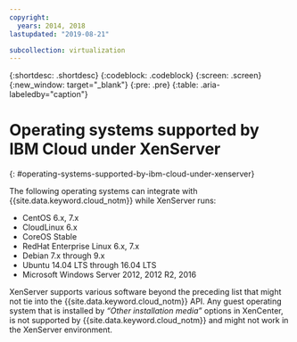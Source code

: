 ```yaml
---
copyright:
  years: 2014, 2018
lastupdated: "2019-08-21"

subcollection: virtualization
---
```

{:shortdesc: .shortdesc}
{:codeblock: .codeblock}
{:screen: .screen}
{:new_window: target="_blank"}
{:pre: .pre}
{:table: .aria-labeledby="caption"}

# Operating systems supported by IBM Cloud under XenServer
{: #operating-systems-supported-by-ibm-cloud-under-xenserver}

The following operating systems can integrate with {{site.data.keyword.cloud_notm}} while XenServer runs:

- CentOS 6.x, 7.x
- CloudLinux 6.x
- CoreOS Stable
- RedHat Enterprise Linux 6.x, 7.x
- Debian 7.x through 9.x
- Ubuntu 14.04 LTS through 16.04 LTS
- Microsoft Windows Server 2012, 2012 R2, 2016

XenServer supports various software beyond the preceding list that might not tie into the {{site.data.keyword.cloud_notm}} API. Any guest operating system that is installed by *“Other installation media”* options in XenCenter, is not supported by {{site.data.keyword.cloud_notm}} and might not work in the XenServer environment.
